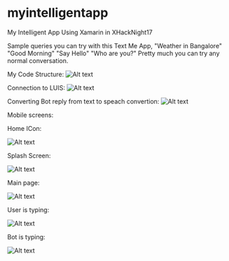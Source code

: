 # myintelligentapp
My Intelligent App Using Xamarin in XHackNight17

Sample queries you can try with this Text Me App,
"Weather in Bangalore"
"Good Morning"
"Say Hello"
"Who are you?"
Pretty much you can try any normal conversation.

My Code Structure:
![Alt text](/Screens/Code/struct.JPG?raw=true "Structure")

Connection to LUIS:
![Alt text](/Screens/Code/Luis.JPG?raw=true "Luis")

Converting Bot reply from text to speach convertion:
![Alt text](/Screens/Code/texttospeech.JPG?raw=true "texttospeech")

Mobile screens:


Home ICon:

![Alt text](/Screens/Mobile/homeicon.png?raw=true "texttospeech")

Splash Screen:

![Alt text](/Screens/Mobile/splashscreen.png?raw=true "texttospeech")

Main page:

![Alt text](/Screens/Mobile/main.png?raw=true "texttospeech")

User is typing:

![Alt text](/Screens/Mobile/usertyping.png?raw=true "texttospeech")

Bot is typing:

![Alt text](/Screens/Mobile/bottyping.png?raw=true "texttospeech")

